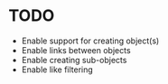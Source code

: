# TODO

- Enable support for creating object(s)
- Enable links between objects
- Enable creating sub-objects
- Enable like filtering
